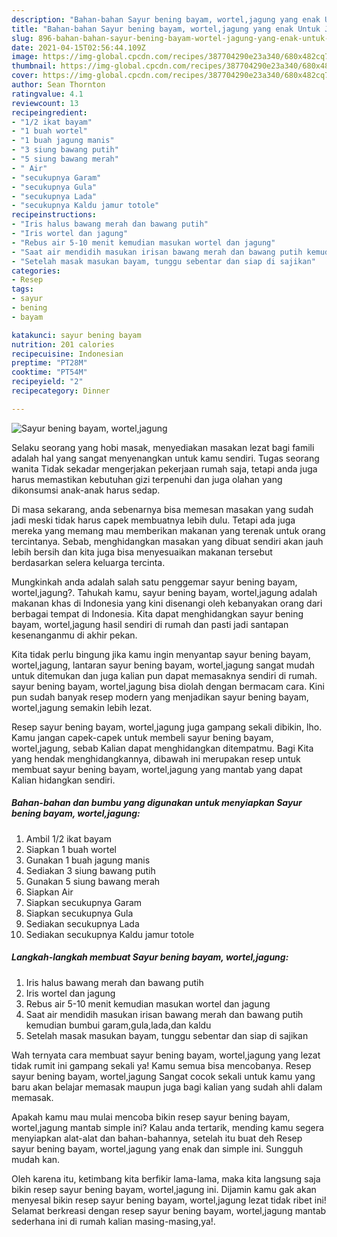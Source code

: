 ```yaml
---
description: "Bahan-bahan Sayur bening bayam, wortel,jagung yang enak Untuk Jualan"
title: "Bahan-bahan Sayur bening bayam, wortel,jagung yang enak Untuk Jualan"
slug: 896-bahan-bahan-sayur-bening-bayam-wortel-jagung-yang-enak-untuk-jualan
date: 2021-04-15T02:56:44.109Z
image: https://img-global.cpcdn.com/recipes/387704290e23a340/680x482cq70/sayur-bening-bayam-worteljagung-foto-resep-utama.jpg
thumbnail: https://img-global.cpcdn.com/recipes/387704290e23a340/680x482cq70/sayur-bening-bayam-worteljagung-foto-resep-utama.jpg
cover: https://img-global.cpcdn.com/recipes/387704290e23a340/680x482cq70/sayur-bening-bayam-worteljagung-foto-resep-utama.jpg
author: Sean Thornton
ratingvalue: 4.1
reviewcount: 13
recipeingredient:
- "1/2 ikat bayam"
- "1 buah wortel"
- "1 buah jagung manis"
- "3 siung bawang putih"
- "5 siung bawang merah"
- " Air"
- "secukupnya Garam"
- "secukupnya Gula"
- "secukupnya Lada"
- "secukupnya Kaldu jamur totole"
recipeinstructions:
- "Iris halus bawang merah dan bawang putih"
- "Iris wortel dan jagung"
- "Rebus air 5-10 menit kemudian masukan wortel dan jagung"
- "Saat air mendidih masukan irisan bawang merah dan bawang putih kemudian bumbui garam,gula,lada,dan kaldu"
- "Setelah masak masukan bayam, tunggu sebentar dan siap di sajikan"
categories:
- Resep
tags:
- sayur
- bening
- bayam

katakunci: sayur bening bayam 
nutrition: 201 calories
recipecuisine: Indonesian
preptime: "PT28M"
cooktime: "PT54M"
recipeyield: "2"
recipecategory: Dinner

---
```



![Sayur bening bayam, wortel,jagung](https://img-global.cpcdn.com/recipes/387704290e23a340/680x482cq70/sayur-bening-bayam-worteljagung-foto-resep-utama.jpg)

Selaku seorang yang hobi masak, menyediakan masakan lezat bagi famili adalah hal yang sangat menyenangkan untuk kamu sendiri. Tugas seorang  wanita Tidak sekadar mengerjakan pekerjaan rumah saja, tetapi anda juga harus memastikan kebutuhan gizi terpenuhi dan juga olahan yang dikonsumsi anak-anak harus sedap.

Di masa  sekarang, anda sebenarnya bisa memesan masakan yang sudah jadi meski tidak harus capek membuatnya lebih dulu. Tetapi ada juga mereka yang memang mau memberikan makanan yang terenak untuk orang tercintanya. Sebab, menghidangkan masakan yang dibuat sendiri akan jauh lebih bersih dan kita juga bisa menyesuaikan makanan tersebut berdasarkan selera keluarga tercinta. 



Mungkinkah anda adalah salah satu penggemar sayur bening bayam, wortel,jagung?. Tahukah kamu, sayur bening bayam, wortel,jagung adalah makanan khas di Indonesia yang kini disenangi oleh kebanyakan orang dari berbagai tempat di Indonesia. Kita dapat menghidangkan sayur bening bayam, wortel,jagung hasil sendiri di rumah dan pasti jadi santapan kesenanganmu di akhir pekan.

Kita tidak perlu bingung jika kamu ingin menyantap sayur bening bayam, wortel,jagung, lantaran sayur bening bayam, wortel,jagung sangat mudah untuk ditemukan dan juga kalian pun dapat memasaknya sendiri di rumah. sayur bening bayam, wortel,jagung bisa diolah dengan bermacam cara. Kini pun sudah banyak resep modern yang menjadikan sayur bening bayam, wortel,jagung semakin lebih lezat.

Resep sayur bening bayam, wortel,jagung juga gampang sekali dibikin, lho. Kamu jangan capek-capek untuk membeli sayur bening bayam, wortel,jagung, sebab Kalian dapat menghidangkan ditempatmu. Bagi Kita yang hendak menghidangkannya, dibawah ini merupakan resep untuk membuat sayur bening bayam, wortel,jagung yang mantab yang dapat Kalian hidangkan sendiri.

<!--inarticleads1-->

##### Bahan-bahan dan bumbu yang digunakan untuk menyiapkan Sayur bening bayam, wortel,jagung:

1. Ambil 1/2 ikat bayam
1. Siapkan 1 buah wortel
1. Gunakan 1 buah jagung manis
1. Sediakan 3 siung bawang putih
1. Gunakan 5 siung bawang merah
1. Siapkan  Air
1. Siapkan secukupnya Garam
1. Siapkan secukupnya Gula
1. Sediakan secukupnya Lada
1. Sediakan secukupnya Kaldu jamur totole




<!--inarticleads2-->

##### Langkah-langkah membuat Sayur bening bayam, wortel,jagung:

1. Iris halus bawang merah dan bawang putih
1. Iris wortel dan jagung
1. Rebus air 5-10 menit kemudian masukan wortel dan jagung
1. Saat air mendidih masukan irisan bawang merah dan bawang putih kemudian bumbui garam,gula,lada,dan kaldu
1. Setelah masak masukan bayam, tunggu sebentar dan siap di sajikan




Wah ternyata cara membuat sayur bening bayam, wortel,jagung yang lezat tidak rumit ini gampang sekali ya! Kamu semua bisa mencobanya. Resep sayur bening bayam, wortel,jagung Sangat cocok sekali untuk kamu yang baru akan belajar memasak maupun juga bagi kalian yang sudah ahli dalam memasak.

Apakah kamu mau mulai mencoba bikin resep sayur bening bayam, wortel,jagung mantab simple ini? Kalau anda tertarik, mending kamu segera menyiapkan alat-alat dan bahan-bahannya, setelah itu buat deh Resep sayur bening bayam, wortel,jagung yang enak dan simple ini. Sungguh mudah kan. 

Oleh karena itu, ketimbang kita berfikir lama-lama, maka kita langsung saja bikin resep sayur bening bayam, wortel,jagung ini. Dijamin kamu gak akan menyesal bikin resep sayur bening bayam, wortel,jagung lezat tidak ribet ini! Selamat berkreasi dengan resep sayur bening bayam, wortel,jagung mantab sederhana ini di rumah kalian masing-masing,ya!.

